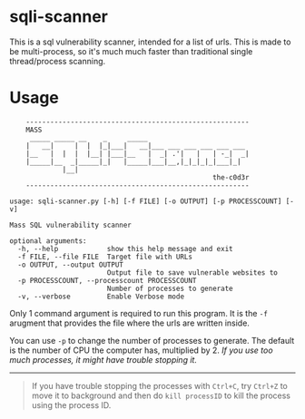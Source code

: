 # sqli-scanner

This is a sql vulnerability scanner, intended for a list of urls. This is made to be multi-process, so it's much much faster than traditional single thread/process scanning. 

# Usage

```
    -------------------------------------------------------
    MASS
     _____ _____ __    _     _____
    |   __|     |  |  |_|___|   __|___ ___ ___ ___ ___ ___
    |__   |  |  |  |__| |___|__   |  _| .'|   |   | -_|  _|
    |_____|__  _|_____|_|   |_____|___|__,|_|_|_|_|___|_|
             |__|
                                                  the-c0d3r
    -------------------------------------------------------

usage: sqli-scanner.py [-h] [-f FILE] [-o OUTPUT] [-p PROCESSCOUNT] [-v]

Mass SQL vulnerability scanner

optional arguments:
  -h, --help            show this help message and exit
  -f FILE, --file FILE  Target file with URLs
  -o OUTPUT, --output OUTPUT
                        Output file to save vulnerable websites to
  -p PROCESSCOUNT, --processcount PROCESSCOUNT
                        Number of processes to generate
  -v, --verbose         Enable Verbose mode
```

Only 1 command argument is required to run this program. It is the `-f` arugment that provides the file where the urls are written inside. 

You can use `-p` to change the number of processes to generate. The default is the number of CPU the computer has, multiplied by 2. *If you use too much processes, it might have trouble stopping it.*

---
> If you have trouble stopping the processes with `Ctrl+C`, try `Ctrl+Z` to move it to background and then do `kill processID` to kill the process using the process ID. 


